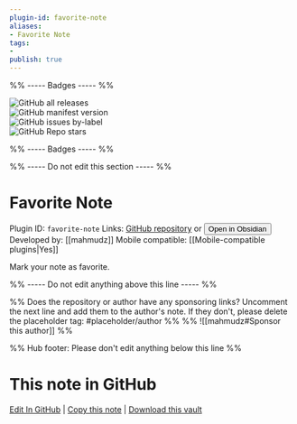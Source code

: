 ```yaml
---
plugin-id: favorite-note
aliases:
- Favorite Note
tags: 
- 
publish: true
---
```


%% ----- Badges ----- %%

![GitHub all releases](https://img.shields.io/github/downloads/mahmudz/obsidian-favorite-plugin/total?color=573E7A&logo=github&style=for-the-badge)   
![GitHub manifest version](https://img.shields.io/github/manifest-json/v/mahmudz/obsidian-favorite-plugin?color=573E7A&logo=github&style=for-the-badge)   
![GitHub issues by-label](https://img.shields.io/github/issues/mahmudz/obsidian-favorite-plugin/help%20wanted?color=573E7A&logo=github&style=for-the-badge)   
![GitHub Repo stars](https://img.shields.io/github/stars/mahmudz/obsidian-favorite-plugin?color=573E7A&logo=github&style=for-the-badge)

%% ----- Badges ----- %%

%% ----- Do not edit this section ----- %%

# Favorite Note

Plugin ID: `favorite-note`
Links: [GitHub repository](https://github.com/mahmudz/obsidian-favorite-plugin) or [<button id=HH>Open in Obsidian</button>](obsidian://show-plugin?id=favorite-note)
Developed by: [[mahmudz]]
Mobile compatible: [[Mobile-compatible plugins|Yes]]

Mark your note as favorite.

%% ----- Do not edit anything above this line ----- %% 

%% Does the repository or author have any sponsoring links? Uncomment the next line and add them to the author's note. If they don't, please delete the placeholder tag: #placeholder/author %%
%% ![[mahmudz#Sponsor this author]] %%

%% Hub footer: Please don't edit anything below this line %%

# This note in GitHub

<span class="git-footer">[Edit In GitHub](https://github.dev/obsidian-community/obsidian-hub/blob/main/02%20-%20Community%20Expansions/02.05%20All%20Community%20Expansions/Plugins/favorite-note.md "git-hub-edit-note") | [Copy this note](https://raw.githubusercontent.com/obsidian-community/obsidian-hub/main/02%20-%20Community%20Expansions/02.05%20All%20Community%20Expansions/Plugins/favorite-note.md "git-hub-copy-note") | [Download this vault](https://github.com/obsidian-community/obsidian-hub/archive/refs/heads/main.zip "git-hub-download-vault") </span>

